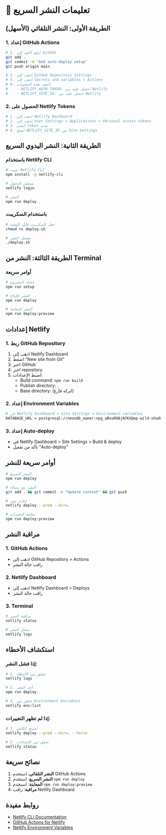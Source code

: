 # 🚀 تعليمات النشر السريع

## الطريقة الأولى: النشر التلقائي (الأسهل)

### 1. إعداد GitHub Actions
```bash
# 1. ارفع الكود إلى GitHub
git add .
git commit -m "Add auto-deploy setup"
git push origin main

# 2. اذهب إلى GitHub Repository Settings
# 3. اذهب إلى Secrets and variables > Actions
# 4. أضف هذه المتغيرات:
#    - NETLIFY_AUTH_TOKEN: احصل عليه من Netlify
#    - NETLIFY_SITE_ID: احصل عليه من Netlify
```

### 2. الحصول على Netlify Tokens
```bash
# 1. اذهب إلى Netlify Dashboard
# 2. اذهب إلى User Settings > Applications > Personal access tokens
# 3. أنشئ token جديد
# 4. انسخ NETLIFY_SITE_ID من Site Settings
```

## الطريقة الثانية: النشر اليدوي السريع

### باستخدام Netlify CLI
```bash
# تثبيت Netlify CLI
npm install -g netlify-cli

# تسجيل الدخول
netlify login

# النشر
npm run deploy
```

### باستخدام السكريبت
```bash
# جعل السكريبت قابل للتنفيذ
chmod +x deploy.sh

# تشغيل النشر
./deploy.sh
```

## الطريقة الثالثة: النشر من Terminal

### أوامر سريعة
```bash
# إعداد المشروع
npm run setup

# النشر للإنتاج
npm run deploy

# النشر للمعاينة
npm run deploy:preview
```

## إعدادات Netlify

### 1. ربط GitHub Repository
1. اذهب إلى Netlify Dashboard
2. اضغط "New site from Git"
3. اختر GitHub
4. اختر repository
5. اضبط الإعدادات:
   - Build command: `npm run build`
   - Publish directory: `.`
   - Base directory: (اتركه فارغ)

### 2. إعداد Environment Variables
```bash
# في Netlify Dashboard > Site Settings > Environment variables
DATABASE_URL = postgresql://neondb_owner:npg_wBxuRO8jN7KX@ep-wild-shadow-aej6461z-pooler.c-2.us-east-2.aws.neon.tech/neondb?sslmode=require&channel_binding=require
```

### 3. إعداد Auto-deploy
- في Netlify Dashboard > Site Settings > Build & deploy
- تأكد من تفعيل "Auto-deploy"

## أوامر سريعة للنشر

```bash
# النشر السريع
npm run deploy

# النشر مع رسالة
git add . && git commit -m "Update content" && git push

# إعادة نشر
netlify deploy --prod --dir=.

# معاينة التغييرات
npm run deploy:preview
```

## مراقبة النشر

### 1. GitHub Actions
- اذهب إلى GitHub Repository > Actions
- راقب حالة النشر

### 2. Netlify Dashboard
- اذهب إلى Netlify Dashboard > Deploys
- راقب حالة النشر

### 3. Terminal
```bash
# مراقبة النشر
netlify status

# سجل النشر
netlify logs
```

## استكشاف الأخطاء

### إذا فشل النشر:
```bash
# 1. تحقق من الأخطاء
netlify logs

# 2. أعد النشر
npm run deploy

# 3. تحقق من Environment Variables
netlify env:list
```

### إذا لم تظهر التغييرات:
```bash
# 1. امسح الكاش
netlify deploy --prod --dir=. --force

# 2. تحقق من الإعدادات
netlify status
```

## نصائح سريعة

1. **النشر التلقائي**: استخدم GitHub Actions
2. **النشر السريع**: استخدم `npm run deploy`
3. **المعاينة**: استخدم `npm run deploy:preview`
4. **مراقبة**: راقب Netlify Dashboard

## روابط مفيدة

- [Netlify CLI Documentation](https://docs.netlify.com/cli/get-started/)
- [GitHub Actions for Netlify](https://github.com/nwtgck/actions-netlify)
- [Netlify Environment Variables](https://docs.netlify.com/environment-variables/get-started/)